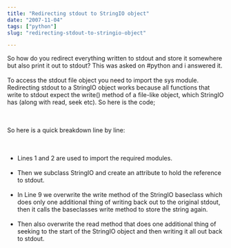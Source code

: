 ```yaml
---
title: "Redirecting stdout to StringIO object"
date: "2007-11-04"
tags: ["python"]
slug: "redirecting-stdout-to-stringio-object"

---
```


So how do you redirect everything written to stdout and store it somewhere but also print it out to stdout? This was asked on #python and i answered it.<br /><br />To access the stdout file object you need to import the sys module. Redirecting stdout to a StringIO object works because all functions that write to stdout expect the write() method of a file-like object, which StringIO has (along with read, seek etc). So here is the code;


<script src="https://gist.github.com/24771.js"></script>

</font><br /><br />So here is a quick breakdown line by line:<br /><br /><ul><br /><li>Lines 1 and 2 are used to import the required modules.</li><br /><li>Then we subclass StringIO and create an attribute to hold the reference to stdout.</li><br /><li>In Line 9 we overwrite the write method of the StringIO baseclass which does only one additional thing of writing back out to the original stdout, then it calls the baseclasses write method to store the string again.</li><br /><li>Then also overwrite the read method that does one additional thing of seeking to the start of the StringIO object and then writing it all out back to stdout.</li><br /></ul><br /><br /><br/>
